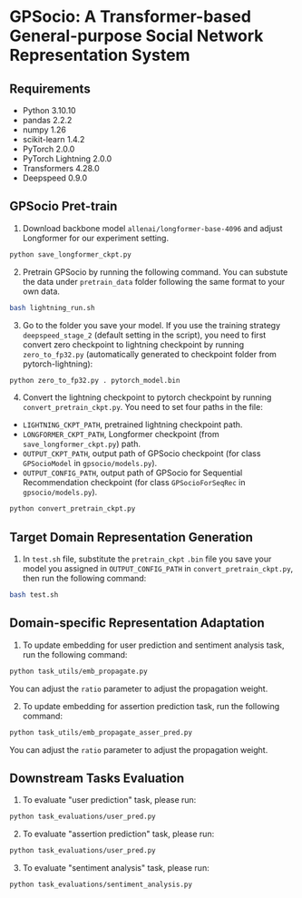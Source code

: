 # GPSocio: A Transformer-based General-purpose Social Network Representation System
## Requirements

 - Python 3.10.10
 - pandas 2.2.2
 - numpy 1.26
 - scikit-learn 1.4.2
 - PyTorch 2.0.0
 - PyTorch Lightning 2.0.0
 - Transformers 4.28.0
 - Deepspeed 0.9.0

## GPSocio Pret-train

1. Download backbone model `allenai/longformer-base-4096` and adjust Longformer for our experiment setting.
```bash
python save_longformer_ckpt.py
```
2. Pretrain GPSocio by running the following command. You can substute the data under `pretrain_data` folder following the same format to your own data.
```bash
bash lightning_run.sh
```
3. Go to the folder you save your model. If you use the training strategy `deepspeed_stage_2` (default setting in the script), you need to first convert zero checkpoint to lightning checkpoint by running `zero_to_fp32.py` (automatically generated to checkpoint folder from pytorch-lightning):
```bash
python zero_to_fp32.py . pytorch_model.bin
```
4. Convert the lightning checkpoint to pytorch checkpoint by running `convert_pretrain_ckpt.py`. You need to set four paths in the file: 
- `LIGHTNING_CKPT_PATH`, pretrained lightning checkpoint path.
- `LONGFORMER_CKPT_PATH`, Longformer checkpoint (from `save_longformer_ckpt.py`) path.
- `OUTPUT_CKPT_PATH`, output path of GPSocio checkpoint (for class `GPSocioModel` in `gpsocio/models.py`).
- `OUTPUT_CONFIG_PATH`, output path of GPSocio for Sequential Recommendation checkpoint (for class `GPSocioForSeqRec` in `gpsocio/models.py`). 

```bash
python convert_pretrain_ckpt.py
```

## Target Domain Representation Generation

1. In `test.sh` file, substitute the `pretrain_ckpt` `.bin` file you save your model you assigned in `OUTPUT_CONFIG_PATH` in `convert_pretrain_ckpt.py`, then run the following command:

```bash
bash test.sh
```

## Domain-specific Representation Adaptation

1. To update embedding for user prediction and sentiment analysis task, run the following command:
```bash
python task_utils/emb_propagate.py
```
You can adjust the `ratio` parameter to adjust the propagation weight.

2. To update embedding for assertion prediction task, run the following command:
```bash
python task_utils/emb_propagate_asser_pred.py
```
You can adjust the `ratio` parameter to adjust the propagation weight.

## Downstream Tasks Evaluation

1. To evaluate "user prediction" task, please run:
```bash
python task_evaluations/user_pred.py
```
2. To evaluate "assertion prediction" task, please run:
```bash
python task_evaluations/user_pred.py
```
3. To evaluate "sentiment analysis" task, please run:
```bash
python task_evaluations/sentiment_analysis.py
```


